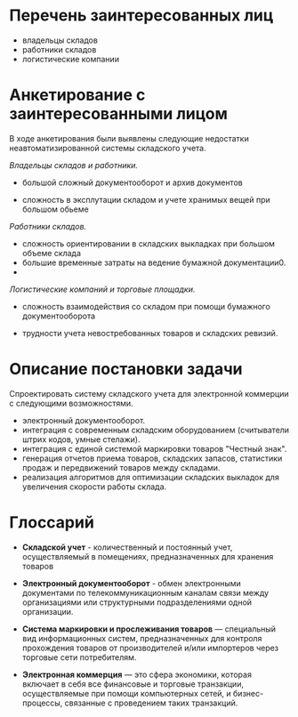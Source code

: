 # Перечень заинтересованных лиц

* владельцы складов
* работники складов
* логистические компании 

# Анкетирование с заинтересованными лицом

В ходе анкетирования были выявлены следующие недостатки неавтоматизированной системы складского учета.

*Владельцы складов и работники.*

* большой сложный  документооборот и архив документов

* сложность в эксплутации складом и учете хранимых вещей при большом обьеме

*Работники складов.*

* сложность ориентировании в складских выкладках при большом объеме склада
* большие временные затраты на ведение бумажной документации0.
* 
*Логистические компаний и торговые площадки.*

* сложность взаимодействия со складом при помощи бумажного документооборота

* трудности учета невостребованных товаров и складских ревизий.

# Описание постановки задачи

Спроектировать систему складского учета для электронной коммерции с следующими возможностями.

* электронный документооборот.
* интеграция с современным складским оборудованием (считыватели штрих кодов, умные стелажи).
* интеграция с единой системой маркировки товаров "Честный знак".
* генерация отчетов приема товаров, складских запасов, статистики продаж и передвижений товаров между складами.
* реализация алгоритмов для оптимизации складских выкладок для увеличения скорости работы склада.

# Глоссарий

* **Складской учет** -  количественный и постоянный учет, осуществляемый в помещениях, предназначенных для хранения товаров 

* **Электронный документооборот** - обмен электронными документами по телекоммуникационным каналам связи между организациями или структурными подразделениями одной организации.

* **Система маркировки и прослеживания товаров**  — специальный вид информационных систем, предназначенных для контроля прохождения товаров от производителей и/или импортеров через торговые сети потребителям.

* **Электронная коммерция** — это сфера экономики, которая включает в себя все финансовые и торговые транзакции, осуществляемые при помощи компьютерных сетей, и бизнес-процессы, связанные с проведением таких транзакций.